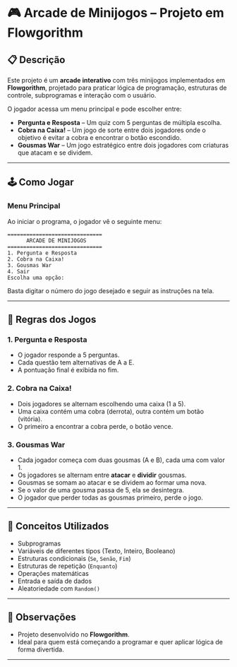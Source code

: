 # 🎮 Arcade de Minijogos – Projeto em Flowgorithm

## 📋 Descrição

Este projeto é um **arcade interativo** com três minijogos implementados em **Flowgorithm**, projetado para praticar lógica de programação, estruturas de controle, subprogramas e interação com o usuário.

O jogador acessa um menu principal e pode escolher entre:

- **Pergunta e Resposta** – Um quiz com 5 perguntas de múltipla escolha.
- **Cobra na Caixa!** – Um jogo de sorte entre dois jogadores onde o objetivo é evitar a cobra e encontrar o botão escondido.
- **Gousmas War** – Um jogo estratégico entre dois jogadores com criaturas que atacam e se dividem.

---

## 🕹️ Como Jogar

### Menu Principal
Ao iniciar o programa, o jogador vê o seguinte menu:

```
==============================
      ARCADE DE MINIJOGOS     
==============================
1. Pergunta e Resposta
2. Cobra na Caixa!
3. Gousmas War
4. Sair
Escolha uma opção:
```

Basta digitar o número do jogo desejado e seguir as instruções na tela.

---

## 🎯 Regras dos Jogos

### 1. Pergunta e Resposta
- O jogador responde a 5 perguntas.
- Cada questão tem alternativas de A a E.
- A pontuação final é exibida no fim.

### 2. Cobra na Caixa!
- Dois jogadores se alternam escolhendo uma caixa (1 a 5).
- Uma caixa contém uma cobra (derrota), outra contém um botão (vitória).
- O primeiro a encontrar a cobra perde, o botão vence.

### 3. Gousmas War
- Cada jogador começa com duas gousmas (A e B), cada uma com valor 1.
- Os jogadores se alternam entre **atacar** e **dividir** gousmas.
- Gousmas se somam ao atacar e se dividem ao formar uma nova.
- Se o valor de uma gousma passa de 5, ela se desintegra.
- O jogador que perder todas as gousmas primeiro, perde o jogo.

---

## 🧠 Conceitos Utilizados

- Subprogramas
- Variáveis de diferentes tipos (Texto, Inteiro, Booleano)
- Estruturas condicionais (`Se`, `Senão`, `Fim`)
- Estruturas de repetição (`Enquanto`)
- Operações matemáticas
- Entrada e saída de dados
- Aleatoriedade com `Random()`

---

## 📎 Observações

- Projeto desenvolvido no **Flowgorithm**.
- Ideal para quem está começando a programar e quer aplicar lógica de forma divertida.

---
